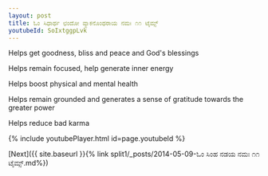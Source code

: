 ```yaml
---
layout: post
title: ಓಂ ಸಿಧಾರ್ಥ ಛಂದೋ ವ್ಯಾಕನೊಂಥರಾಯ ನಮಃ ೧೧ ಟೈಮ್ಸ್
youtubeId: SoIxtggpLvk
---
```

 
 
Helps get goodness, bliss and peace and God's blessings
 
Helps remain focused, help generate inner energy 
 
Helps boost physical and mental health 
 
Helps remain grounded and generates a sense of gratitude towards the greater power 
 
Helps reduce bad karma
 
 
 
 


{% include youtubePlayer.html id=page.youtubeId %}
 
[Next]({{ site.baseurl }}{% link  split1/_posts/2014-05-09-ಓಂ ಸಿಂಹ ನಡಯ ನಮಃ ೧೧ ಟೈಮ್ಸ್.md%})
 

